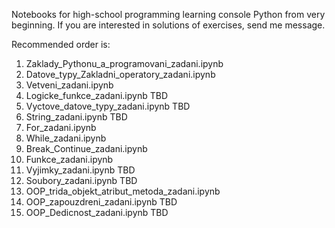 Notebooks for high-school programming learning console Python from very beginning.
If you are interested in solutions of exercises, send me message.

Recommended order is:
  1) Zaklady_Pythonu_a_programovani_zadani.ipynb
  2) Datove_typy_Zakladni_operatory_zadani.ipynb
  3) Vetveni_zadani.ipynb
  4) Logicke_funkce_zadani.ipynb TBD
  5) Vyctove_datove_typy_zadani.ipynb TBD
  6) String_zadani.ipynb TBD
  7) For_zadani.ipynb
  8) While_zadani.ipynb
  9) Break_Continue_zadani.ipynb
  10) Funkce_zadani.ipynb
  11) Vyjimky_zadani.ipynb TBD
  12) Soubory_zadani.ipynb TBD
  13) OOP_trida_objekt_atribut_metoda_zadani.ipynb
  14) OOP_zapouzdreni_zadani.ipynb TBD
  15) OOP_Dedicnost_zadani.ipynb TBD
